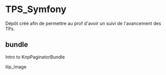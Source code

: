 # TPS_Symfony
Dépôt créé afin de permettre au prof d'avoir un suivi de l'avancement des TPs. 


## bundle
Intro to KnpPaginatorBundle

liip_image
